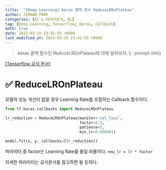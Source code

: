 ```yaml
---
title:  "[Deep Learning] keras 콜백 함수 ReduceLROnPlateau"
author: JIHWAN PARK
categories: [AI & 데이터분석, DL]
tag: [Deep Learning, Tensorflow, Keras, Callback]
math: true
date: 2023-03-15 23:41:59 +0900
last_modified_at: 2023-03-15 23:41:59 +0900
---
```

> keras 콜백 함수인 ReduceLROnPlateau에 대해 알아보자.
{: .prompt-info}

<a href='https://www.tensorflow.org/api_docs/python/tf/keras/callbacks/ReduceLROnPlateau' target='_blank'>[Tensorflow 공식 문서]</a>

# ✅ ReduceLROnPlateau
모델의 성능 개선이 없을 경우 Learning Rate를 조절하는 Callback 함수이다.

```python
from tf.keras.callbacks import ReduceLROnPlateau

lr_reduction = ReduceLROnPlateau(monitor='val_loss',
                                 factor=0.5,
                                 patience=5,
                                 min_lr=0.000001)

model.fit(x, y, callbacks=[lr_reduction])
```

파라미터 중 factor는 Learning Rate를 줄일 비율이다. `new_lr = lr * factor`

자세한 파라미터는 공식문서를 참고하면 될 듯하다.